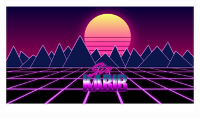 [<img align="left" alt="R E T R O W A V E" src="img/retrowave.svg" />][retrowave]

[retrowave]: https://github.com/KaribDev
